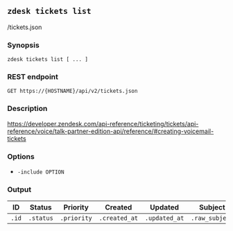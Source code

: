 ## `zdesk tickets list`

/tickets.json

### Synopsis

    zdesk tickets list [ ... ]

### REST endpoint

    GET https://{HOSTNAME}/api/v2/tickets.json

### Description

https://developer.zendesk.com/api-reference/ticketing/tickets/api-reference/voice/talk-partner-edition-api/reference/#creating-voicemail-tickets

### Options

* `-include OPTION`

### Output

| ID    | Status         | Priority    | Created        | Updated       | Subject        |
| ----- | -------------- | ----------- | -------------- | ------------- | -------------- |
| `.id` | `.status`      | `.priority` | `.created_at`  | `.updated_at` | `.raw_subject` | `.tickets` |
